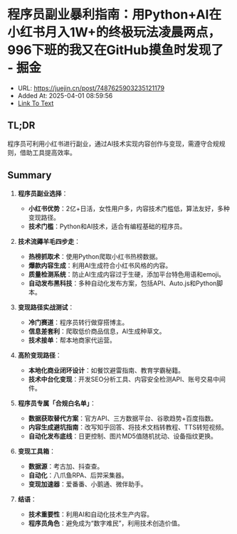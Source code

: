 # 程序员副业暴利指南：用Python+AI在小红书月入1W+的终极玩法凌晨两点，996下班的我又在GitHub摸鱼时发现了 - 掘金
- URL: https://juejin.cn/post/7487625903235121179
- Added At: 2025-04-01 08:59:56
- [Link To Text](2025-04-01-程序员副业暴利指南：用python+ai在小红书月入1w+的终极玩法凌晨两点，996下班的我又在github摸鱼时发现了---掘金_raw.md)

## TL;DR
程序员可利用小红书进行副业，通过AI技术实现内容创作与变现，需遵守合规规则，借助工具提高效率。

## Summary
1. **程序员副业选择**：
   - **小红书优势**：2亿+日活，女性用户多，内容技术门槛低，算法友好，多种变现路径。
   - **技术门槛**：Python和AI技术，适合有编程基础的程序员。

2. **技术流薅羊毛四步走**：
   - **热榜抓取术**：使用Python爬取小红书热榜数据。
   - **爆款内容生成**：利用AI生成符合小红书风格的内容。
   - **质量检测系统**：防止AI生成内容过于生硬，添加平台特色用语和emoji。
   - **自动发布黑科技**：多种自动化发布方案，包括API、Auto.js和Python脚本。

3. **变现路径实战测试**：
   - **冷门赛道**：程序员转行做穿搭博主。
   - **信息差套利**：爬取低价商品信息，AI生成种草文。
   - **技术接单**：帮本地商家代运营。

4. **高阶变现路径**：
   - **本地化商业闭环设计**：如餐饮避雷指南、教育学霸秘籍。
   - **技术中台化变现**：开发SEO分析工具、内容安全检测API、账号交易中间件。

5. **程序员专属「合规白名单」**：
   - **数据获取替代方案**：官方API、三方数据平台、谷歌趋势+百度指数。
   - **内容生成避坑指南**：改写知乎回答、将技术文档转教程、TTS转短视频。
   - **自动化发布底线**：日更控制、图片MD5值随机扰动、设备指纹更换。

6. **变现工具箱**：
   - **数据源**：考古加、抖查查。
   - **自动化**：八爪鱼RPA、后羿采集器。
   - **变现加速器**：爱番番、小鹅通、微伴助手。

7. **结语**：
   - **技术重要性**：利用AI和自动化技术生产内容。
   - **程序员角色**：避免成为“数字难民”，利用技术创造价值。
